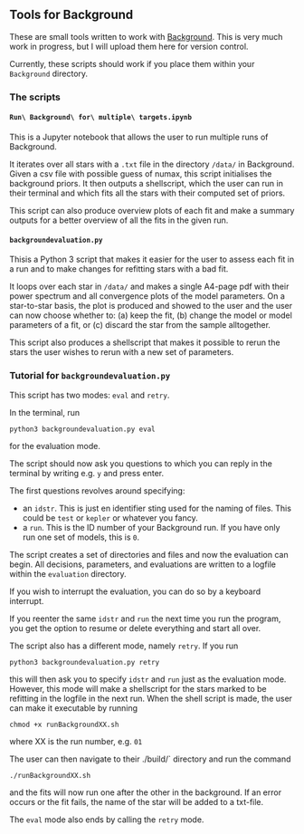 ## Tools for Background
These are small tools written to work with [Background](https://github.com/EnricoCorsaro/Background).
This is very much work in progress, but I will upload them here for version control.

Currently, these scripts should work if you place them within your `Background` directory.

### The scripts
#### `Run\ Background\ for\ multiple\ targets.ipynb`

This is a Jupyter notebook that allows the user to run multiple runs of Background.

It iterates over all stars with a `.txt` file in the directory `/data/` in Background.
Given a csv file with possible guess of numax, this script initialises the background priors.
It then outputs a shellscript, which the user can run in their terminal and which fits all the stars with their computed set of priors.

This script can also produce overview plots of each fit and make a summary outputs for a better overview of all the fits in the given run.

#### `backgroundevaluation.py`

Thisis a Python 3 script that makes it easier for the user to assess each fit in a run and to make changes for refitting stars with a bad fit.

It loops over each star in `/data/` and makes a single A4-page pdf with their power spectrum and all convergence plots of the model parameters.
On a star-to-star basis, the plot is produced and showed to the user and the user can now choose whether to: (a) keep the fit, (b) change the model or model parameters of a fit, or (c) discard the star from the sample alltogether.

This script also produces a shellscript that makes it possible to rerun the stars the user wishes to rerun with a new set of parameters.


### Tutorial for `backgroundevaluation.py`
This script has two modes: `eval` and `retry`.

In the terminal, run

	python3 backgroundevaluation.py eval

for the evaluation mode.

The script should now ask you questions to which you can reply in the terminal by writing e.g. `y` and press enter.

The first questions revolves around specifying:
- an `idstr`. This is just en identifier sting used for the naming of files. This could be `test` or `kepler` or whatever you fancy.
- a `run`. This is the ID number of your Background run. If you have only run one set of models, this is `0`.

The script creates a set of directories and files and now the evaluation can begin.
All decisions, parameters, and evaluations are written to a logfile within the `evaluation` directory.

If you wish to interrupt the evaluation, you can do so by a keyboard interrupt.

If you reenter the same `idstr` and `run` the next time you run the program, you get the option to resume or delete everything and start all over.



The script also has a different mode, namely `retry`.
If you run

	python3 backgroundevaluation.py retry

this will then ask you to specify `idstr` and `run` just as the evaluation mode.
However, this mode will make a shellscript for the stars marked to be refitting in the logfile in the next run.
When the shell script is made, the user can make it executable by running

	chmod +x runBackgroundXX.sh

where XX is the run number, e.g. `01`

The user can then navigate to their ./build/` directory and run the command

	./runBackgroundXX.sh

and the fits will now run one after the other in the background.
If an error occurs or the fit fails, the name of the star will be added to a txt-file.

The `eval` mode also ends by calling the `retry` mode.
